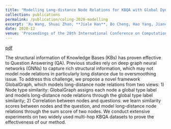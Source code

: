 ```yaml
---
title: "Modelling Long-distance Node Relations for KBQA with Global Dynamic Graph"
collection: publications
permalink: /publication/coling-2020-modelling
excerpt: 'Xu Wang, Shuai Zhao, **Jiale Han**, Bo Cheng, Hao Yang, Jianchang Ao, and Zhenzi Li.'
date: 2020-12
venue: 'Proceedings of the 28th International Conference on Computational Linguistics'
---
```


[pdf](https://aclanthology.org/2020.coling-main.231/)


The structural information of Knowledge Bases (KBs) has proven effective to Question Answering (QA). Previous studies rely on deep graph neural networks (GNNs) to capture rich structural information, which may not model node relations in particularly long distance due to oversmoothing issue. To address this challenge, we propose a novel framework GlobalGraph, which models long-distance node relations from two views: 1) Node type similarity: GlobalGraph assigns each node a global type label and models long-distance node relations through the global type label similarity; 2) Correlation between nodes and questions: we learn similarity scores between nodes and the question, and model long-distance node relations through the sum score of two nodes. We conduct extensive experiments on two widely used multi-hop KBQA datasets to prove the effectiveness of our method.